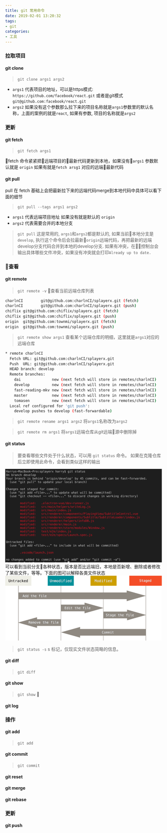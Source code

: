 ```yaml
---
title: git 常用命令
date: 2019-02-01 13:20:32
tags:
- git
categories:
- 工具
---
```


###  拉取项目

#### git clone
> `git clone args1 args2`

* `args1` 代表项目的地址，可以是https模式: `https://github.com/facebook/react.git` 或者是git模式 `git@github.com:facebook/react.git` 
* `args2` 如果没有这个参数那么拉下来的项目名称就是`args1`参数里的默认名称，上面的案例的就是`react`, 如果有参数, 项目的名称就是`args2`

<!-- more --->
### 更新

#### git fetch
> `git fetch args1`

fetch 命令紧紧把远端项目的最新代码更新到本地，如果没有`args1` 参数默认就是 `origin` 如果有就是`fetch arsg1` 对应的远端最新代码

#### git pull
pull 在 fetch 基础上会把最新拉下来的远端代码merge到本地代码中具体可以看下面的细节
> `git pull --tags args1 args2`

* `args1` 代表远端项目地址 如果没有就是默认的 `origin`
* `args2` 代表需要合并的本地分支
> `git pull` 这是常用的, `args1`和`args2`都是默认的, 如果当前本地分支是`develop`, 执行这个命令后会拉最新`origin`远端代码，再把最新的远端develop分支代码合并到本地的develop分支. 如果有冲突，在控制台会输出具体哪些文件冲突，如果没有冲突就会打印`Already up to date.`

### 查看
#### git remote
> `git remote -v` 查看当前远端仓库列表

```bash
charlnCI        git@github.com:charlnCI/splayerx.git (fetch)
charlnCI        git@github.com:charlnCI/splayerx.git (push)
chiflix git@github.com:chiflix/splayerx.git (fetch)
chiflix git@github.com:chiflix/splayerx.git (push)
origin  git@github.com:townmi/splayerx.git (fetch)
origin  git@github.com:townmi/splayerx.git (push)
```

> `git remote show args1` 查看某个远端仓库的明细，这里就是`args1`对应的远端仓库

```bash
* remote charlnCI
  Fetch URL: git@github.com:charlnCI/splayerx.git
  Push  URL: git@github.com:charlnCI/splayerx.git
  HEAD branch: develop
  Remote branches:
    dai              new (next fetch will store in remotes/charlnCI)
    develop          new (next fetch will store in remotes/charlnCI)
    fast-reading-mkv new (next fetch will store in remotes/charlnCI)
    master           new (next fetch will store in remotes/charlnCI)
    tomasen          new (next fetch will store in remotes/charlnCI)
  Local ref configured for 'git push':
    develop pushes to develop (fast-forwardable)
```
> `git remote rename args1 args2` 将`args1`名称改为`args2`

> `git remote rm args1` 将`args1`远端仓库从git远端源中删除掉

#### git status
> 要查看哪些文件处于什么状态，可以用 `git status` 命令。 如果在克隆仓库后立即使用此命令，会看到类似这样的输出

![git status](/uploads/20190202/2.png)
可以看到当前分支各种状态，版本是否比远端旧，本地是否新增、删除或者修改了某些文件，等等。下面的图可以解释各类文件状态
![status](/uploads/20190202/1.png)

> `git status -s` s 标记，仅现实文件状态简略的信息。

#### git diff
> `git diff`


#### git show
> `git show`


#### git log


### 操作
#### git add
> `git add`

#### git commit
> `git commit`

#### git reset

#### git merge


#### git rebase


### 更新
#### git push

